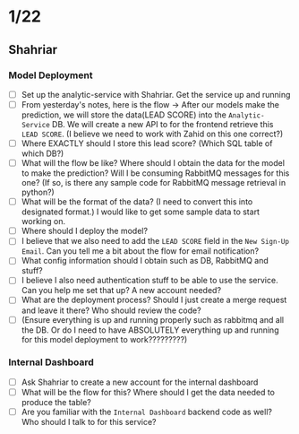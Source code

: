 # 1/22

## Shahriar

### Model Deployment

-   [ ] Set up the analytic-service with Shahriar. Get the service up and running
-   [ ] From yesterday's notes, here is the flow -> After our models make the prediction, we will store the data(LEAD SCORE) into the `Analytic-Service` DB. We will create a new API to for the frontend retrieve this `LEAD SCORE`. (I believe we need to work with Zahid on this one correct?)
-   [ ] Where EXACTLY should I store this lead score? (Which SQL table of which DB?)
-   [ ] What will the flow be like? Where should I obtain the data for the model to make the prediction? Will I be consuming RabbitMQ messages for this one? (If so, is there any sample code for RabbitMQ message retrieval in python?)
-   [ ] What will be the format of the data? (I need to convert this into designated format.) I would like to get some sample data to start working on.
-   [ ] Where should I deploy the model?
-   [ ] I believe that we also need to add the `LEAD SCORE` field in the `New Sign-Up Email`. Can you tell me a bit about the flow for email notification?
-   [ ] What config information should I obtain such as DB, RabbitMQ and stuff?
-   [ ] I believe I also need authentication stuff to be able to use the service. Can you help me set that up? A new account needed?
-   [ ] What are the deployment process? Should I just create a merge request and leave it there? Who should review the code?
-   [ ] (Ensure everything is up and running properly such as rabbitmq and all the DB. Or do I need to have ABSOLUTELY everything up and running for this model deployment to work?????????)

### Internal Dashboard

-   [ ] Ask Shahriar to create a new account for the internal dashboard
-   [ ] What will be the flow for this? Where should I get the data needed to produce the table?
-   [ ] Are you familiar with the `Internal Dashboard` backend code as well? Who should I talk to for this service?
